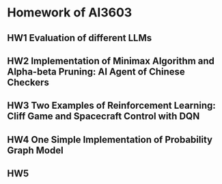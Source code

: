 # Homework of AI3603

## HW1 Evaluation of different LLMs
## HW2 Implementation of Minimax Algorithm and Alpha-beta Pruning: AI Agent of Chinese Checkers
## HW3 Two Examples of Reinforcement Learning: Cliff Game and Spacecraft Control with DQN
## HW4 One Simple Implementation of Probability Graph Model
## HW5
